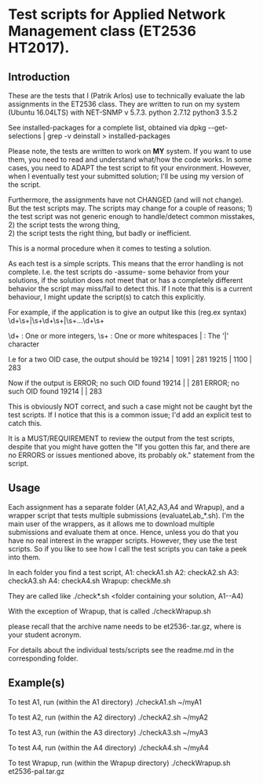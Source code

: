 Test scripts for Applied Network Management class (ET2536 HT2017).
=================================================================

Introduction 
------------

These are the tests that I (Patrik Arlos) use to technically evaluate the lab 
assignments in the ET2536 class. They are written to run on my system 
(Ubuntu 16.04LTS) with 
      NET-SNMP v 5.7.3. 
      python 2.7.12
      python3 3.5.2

See installed-packages for a complete list, obtained via 
    dpkg --get-selections | grep -v deinstall > installed-packages

Please note, the tests are written to work on __MY__ system. If you want to 
use them, you need to read and understand what/how the code works. In some 
cases, you need to ADAPT the test script to fit your environment. However, when 
I eventually test your submitted solution; I'll be using my version of the 
script. 

Furthermore, the assignments have not CHANGED (and will not change). But the 
test scripts may. The scripts may change for a couple of reasons; 
	     1) the test script was not generic enough to handle/detect common 
	     	misstakes, 
	     2) the script tests the wrong thing,  
	     2) the script tests the right thing, but badly or inefficient. 

This is a normal procedure when it comes to testing a solution. 

As each test is a simple scripts. This means that the error handling is not 
complete. I.e. the test scripts do -assume- some behavior from your solutions, 
if the solution does not meet that or has a completely different behavior the 
script may miss/fail to detect this. If I note that this is a current 
behaviour, I might update the script(s) to catch this explicitly. 

For example, if the application is to give an output like this (reg.ex syntax)
\d+\s+|\s+\d+\s+|\s+...\d+\s+

\d+ : One or more integers, 
\s+ : One or more whitespaces
|   : The '|' character

I.e for a two OID case, the output should be
19214 | 1091 | 281 
19215 | 1100 | 283 

Now if the output is 
ERROR; no such OID found 19214 | | 281
ERROR; no such OID found 19214 | | 283

This is obviously NOT correct, and such a case might not be caught byt the test
scripts. If I notice that this is a common issue; I'd add an explicit test to 
catch this. 


It is a MUST/REQUIREMENT to review the output from the test scripts, despite 
that you might have gotten the 
"If you gotten this far, and there are no ERRORS or issues mentioned above, 
its probably ok." statement from the script. 



Usage
-----

Each assignment has a separate folder (A1,A2,A3,A4 and Wrapup), and a wrapper
script that tests multiple submissions (evaluateLab_*.sh). I'm the main user 
of the wrappers, as it allows me to download multiple submissions and evaluate
them at once. Hence, unless you do that you have no real interest in the 
wrapper scripts. However, they use the test scripts. So if you like to see 
how I call the test scripts you can take a peek into them.

In each folder you find a test script,
   A1:   checkA1.sh
   A2:   checkA2.sh
   A3:   checkA3.sh
   A4:   checkA4.sh
   Wrapup:   checkMe.sh

They are called like 
     ./check*.sh <folder containing your solution, A1--A4)

With the exception of Wrapup, that is called
     ./checkWrapup.sh <archive>

please recall that the archive name needs to be et2536-<acro>.tar.gz, where
<acro> is your student acronym. 


For details about the individual tests/scripts see the readme.md in the 
corresponding folder. 


Example(s)
-------

To test A1, run  (within the A1 directory)
./checkA1.sh ~/myA1

To test A2, run  (within the A2 directory)
./checkA2.sh ~/myA2

To test A3, run  (within the A3 directory)
./checkA3.sh ~/myA3

To test A4, run  (within the A4 directory)
./checkA4.sh ~/myA4

To test Wrapup, run  (within the Wrapup directory)
./checkWrapup.sh et2536-pal.tar.gz





 



